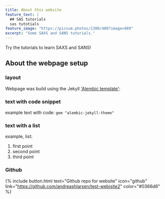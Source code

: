 ```yaml
---
title: About this website
feature_text: |
  ## SAS tutorials
  sas tutotials
feature_image: "https://picsum.photos/1300/400?image=989"
excerpt: "Some SAXS and SANS tutorials."
---
```


Try the tutorials to learn SAXS and SANS!

## About the webpage setup

### layout

Webpage was build using the Jekyll ['Alembic template'](https://jekyllthemes.io/theme/alembic):

### text with code snippet

example text with code: `gem "alembic-jekyll-theme"` 

### text with a list

example, list:    
1. first point    
2. second point    
3. third point    

### Github

{% include button.html text="Github repo for website" icon="github" link="https://github.com/andreashlarsen/test-webisite2" color="#0366d6" %} 
